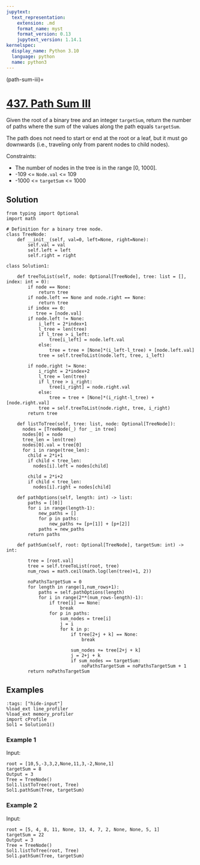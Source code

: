 ```yaml
---
jupytext:
  text_representation:
    extension: .md
    format_name: myst
    format_version: 0.13
    jupytext_version: 1.14.1
kernelspec:
  display_name: Python 3.10
  language: python
  name: python3
---
```


(path-sum-iii)=
# [437. Path Sum III](https://leetcode.com/problems/path-sum-iii/)

Given the root of a binary tree and an integer `targetSum`, return the number of paths where the sum of the values along the path equals `targetSum`.

The path does not need to start or end at the root or a leaf, but it must go downwards (i.e., traveling only from parent nodes to child nodes).

Constraints:

- The number of nodes in the tree is in the range [0, 1000].
- -109 <= `Node.val` <= 109
- -1000 <= `targetSum` <= 1000

## Solution

```{code-cell} ipython3
from typing import Optional
import math

# Definition for a binary tree node.
class TreeNode:
    def __init__(self, val=0, left=None, right=None):
        self.val = val
        self.left = left
        self.right = right

class Solution1:
        
    def treeToList(self, node: Optional[TreeNode], tree: list = [], index: int = 0):
        if node == None:
            return tree
        if node.left == None and node.right == None:
            return tree
        if index == 0:
           tree = [node.val]
        if node.left != None:
            i_left = 2*index+1
            l_tree = len(tree)
            if l_tree > i_left:
                tree[i_left] = node.left.val
            else:
                tree = tree + [None]*(i_left-l_tree) + [node.left.val]
            tree = self.treeToList(node.left, tree, i_left)
            
        if node.right != None:
            i_right = 2*index+2
            l_tree = len(tree)
            if l_tree > i_right:
                tree[i_right] = node.right.val
            else:
                tree = tree + [None]*(i_right-l_tree) + [node.right.val]
            tree = self.treeToList(node.right, tree, i_right)
        return tree

    def listToTree(self, tree: list, node: Optional[TreeNode]):
      nodes = [TreeNode(_) for _ in tree]
      nodes[0] = node
      tree_len = len(tree)
      nodes[0].val = tree[0]
      for i in range(tree_len):
        child = 2*i+1
        if child < tree_len:
          nodes[i].left = nodes[child]

        child = 2*i+2
        if child < tree_len:
          nodes[i].right = nodes[child]
        
    def pathOptions(self, length: int) -> list:
        paths = [[0]]
        for i in range(length-1):
            new_paths = []
            for p in paths:
                new_paths += [p+[1]] + [p+[2]] 
            paths = new_paths
        return paths
        
    def pathSum(self, root: Optional[TreeNode], targetSum: int) -> int:
        
        tree = [root.val]
        tree = self.treeToList(root, tree)
        num_rows = math.ceil(math.log(len(tree)+1, 2))
        
        noPathsTargetSum = 0
        for length in range(1,num_rows+1):
            paths = self.pathOptions(length)
            for i in range(2**(num_rows-length)-1):
                if tree[i] == None:
                    break
                for p in paths:
                    sum_nodes = tree[i]
                    j = i
                    for k in p:
                        if tree[2+j + k] == None:
                            break
                        
                        sum_nodes += tree[2+j + k]
                        j = 2+j + k
                        if sum_nodes == targetSum:
                            noPathsTargetSum = noPathsTargetSum + 1
        return noPathsTargetSum
```

## Examples

```{code-cell} ipython3
:tags: ["hide-input"]
%load_ext line_profiler
%load_ext memory_profiler
import cProfile
Sol1 = Solution1()
```

### Example 1

Input:

```{code-cell} ipython3
root = [10,5,-3,3,2,None,11,3,-2,None,1]
targetSum = 8
Output = 3
Tree = TreeNode()
Sol1.listToTree(root, Tree)
Sol1.pathSum(Tree, targetSum)
```

### Example 2

Input:

```{code-cell} ipython3
root = [5, 4, 8, 11, None, 13, 4, 7, 2, None, None, 5, 1]
targetSum = 22
Output = 3
Tree = TreeNode()
Sol1.listToTree(root, Tree)
Sol1.pathSum(Tree, targetSum)
```
